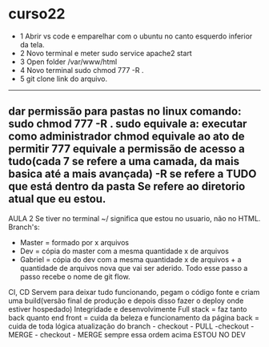 # curso22

- 1 Abrir vs code e emparelhar com o ubuntu no canto esquerdo inferior da tela.
- 2 Novo terminal e meter sudo service apache2 start
- 3 Open folder /var/www/html
- 4 Novo terminal sudo chmod 777 -R .
- 5 git clone link do arquivo.
-------------------------------------------------------------------
dar permissão para pastas no linux
comando: sudo chmod 777 -R .
sudo equivale a: executar como administrador
chmod equivale ao ato de permitir
777 equivale a permissão de acesso a tudo(cada 7 se refere a uma camada, da mais basica até a mais avançada)
-R se refere a TUDO que está dentro da pasta
Se refere ao diretorio atual que eu estou.
--------------------------------------------------------------------
AULA 2
Se tiver no terminal ~/ significa que estou no usuario, não no HTML.
Branch's:
- Master = formado por x arquivos
- Dev = cópia do master com a mesma quantidade x de arquivos
- Gabriel = cópia do dev com a mesma quantidade x de arquivos + a quantidade de arquivos nova que vai ser aderido.
Todo esse passo a passo recebe o nome de git flow.

CI, CD
Servem para deixar tudo funcionando, pegam o código fonte e criam uma build(versão final de produção e depois disso fazer o deploy onde estiver hospedado)
Integridade e desenvolvimente
Full stack = faz tanto back quanto end
front = cuida da beleza e funcionamento da página 
back = cuida de toda lógica
atualização do branch - checkout - PULL -checkout - MERGE - checkout - MERGE
sempre essa ordem acima
ESTOU NO DEV